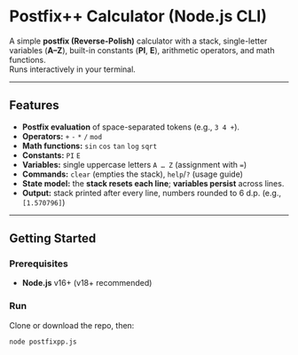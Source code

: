 # Postfix++ Calculator (Node.js CLI)

A simple **postfix (Reverse-Polish)** calculator with a stack, single-letter variables (**A–Z**), built-in constants (**PI**, **E**), arithmetic operators, and math functions.  
Runs interactively in your terminal.

---

## Features
- **Postfix evaluation** of space-separated tokens (e.g., `3 4 +`).
- **Operators:** `+` `-` `*` `/` `mod`
- **Math functions:** `sin` `cos` `tan` `log` `sqrt`
- **Constants:** `PI` `E`
- **Variables:** single uppercase letters `A … Z` (assignment with `=`)
- **Commands:** `clear` (empties the stack), `help`/`?` (usage guide)
- **State model:** the **stack resets each line**; **variables persist** across lines.
- **Output:** stack printed after every line, numbers rounded to 6 d.p. (e.g., `[1.570796]`)

---

## Getting Started

### Prerequisites
- **Node.js** v16+ (v18+ recommended)

### Run
Clone or download the repo, then:

```bash
node postfixpp.js
```
